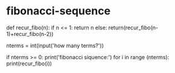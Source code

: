 # fibonacci-sequence
def recur_fibo(n):
    if n <= 1:
        return n
    else:
        return(recur_fibo(n-1)+recur_fibo(n-2))

nterms = int(input('how many terms?'))

if nterms >= 0:
    print('fibonacci siquence:')
    for i in range (nterms):
        print(recur_fibo(i))
